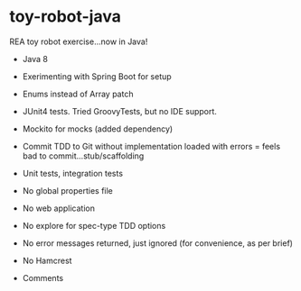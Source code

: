 toy-robot-java
==============

REA toy robot exercise...now in Java!

* Java 8
* Exerimenting with Spring Boot for setup
* Enums instead of Array patch
* JUnit4 tests. Tried GroovyTests, but no IDE support.
* Mockito for mocks (added dependency)
* Commit TDD to Git without implementation loaded with errors = feels bad to commit...stub/scaffolding
* Unit tests, integration tests

* No global properties file
* No web application
* No explore for spec-type TDD options
* No error messages returned, just ignored (for convenience, as per brief)
* No Hamcrest
* Comments